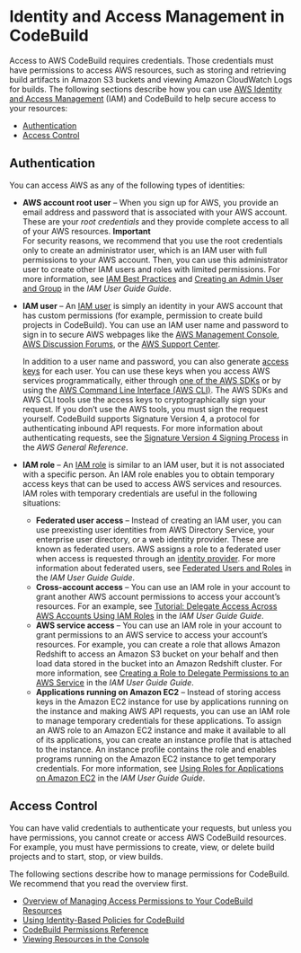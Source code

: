 # Identity and Access Management in CodeBuild<a name="auth-and-access-control"></a>

Access to AWS CodeBuild requires credentials\. Those credentials must have permissions to access AWS resources, such as storing and retrieving build artifacts in Amazon S3 buckets and viewing Amazon CloudWatch Logs for builds\. The following sections describe how you can use [AWS Identity and Access Management](https://docs.aws.amazon.com/IAM/latest/UserGuide/introduction.html) \(IAM\) and CodeBuild to help secure access to your resources:
+ [Authentication](#authentication)
+ [Access Control](#access-control)

## Authentication<a name="authentication"></a>

You can access AWS as any of the following types of identities:
+ **AWS account root user** – When you sign up for AWS, you provide an email address and password that is associated with your AWS account\. These are your *root credentials* and they provide complete access to all of your AWS resources\.
**Important**  
For security reasons, we recommend that you use the root credentials only to create an administrator user, which is an IAM user with full permissions to your AWS account\. Then, you can use this administrator user to create other IAM users and roles with limited permissions\. For more information, see [IAM Best Practices](https://docs.aws.amazon.com/IAM/latest/UserGuide/best-practices.html#create-iam-users) and [Creating an Admin User and Group](https://docs.aws.amazon.com/IAM/latest/UserGuide/getting-started_create-admin-group.html) in the *IAM User Guide Guide*\.
+ **IAM user** – An [IAM user](https://docs.aws.amazon.com/IAM/latest/UserGuide/id_users.html) is simply an identity in your AWS account that has custom permissions \(for example, permission to create build projects in CodeBuild\)\. You can use an IAM user name and password to sign in to secure AWS webpages like the [AWS Management Console](https://console.aws.amazon.com/), [AWS Discussion Forums](https://forums.aws.amazon.com/), or the [AWS Support Center](https://console.aws.amazon.com/support/home#/)\.

  In addition to a user name and password, you can also generate [access keys](https://docs.aws.amazon.com/IAM/latest/UserGuide/id_credentials_access-keys.html) for each user\. You can use these keys when you access AWS services programmatically, either through [one of the AWS SDKs](https://aws.amazon.com/tools/) or by using the [AWS Command Line Interface \(AWS CLI\)](https://aws.amazon.com/cli/)\. The AWS SDKs and AWS CLI tools use the access keys to cryptographically sign your request\. If you don’t use the AWS tools, you must sign the request yourself\. CodeBuild supports Signature Version 4, a protocol for authenticating inbound API requests\. For more information about authenticating requests, see the [Signature Version 4 Signing Process](https://docs.aws.amazon.com/general/latest/gr/signature-version-4.html) in the *AWS General Reference*\.
+ **IAM role** – An [IAM role](https://docs.aws.amazon.com/IAM/latest/UserGuide/id_roles.html) is similar to an IAM user, but it is not associated with a specific person\. An IAM role enables you to obtain temporary access keys that can be used to access AWS services and resources\. IAM roles with temporary credentials are useful in the following situations:
  + **Federated user access** – Instead of creating an IAM user, you can use preexisting user identities from AWS Directory Service, your enterprise user directory, or a web identity provider\. These are known as federated users\. AWS assigns a role to a federated user when access is requested through an [identity provider](https://docs.aws.amazon.com/IAM/latest/UserGuide/id_roles_providers.html)\. For more information about federated users, see [Federated Users and Roles](https://docs.aws.amazon.com/IAM/latest/UserGuide/introduction_access-management.html#intro-access-roles) in the *IAM User Guide Guide*\. 
  + **Cross\-account access** – You can use an IAM role in your account to grant another AWS account permissions to access your account’s resources\. For an example, see [Tutorial: Delegate Access Across AWS Accounts Using IAM Roles](https://docs.aws.amazon.com/IAM/latest/UserGuide/tutorial_cross-account-with-roles.html) in the *IAM User Guide Guide*\.
  + **AWS service access** – You can use an IAM role in your account to grant permissions to an AWS service to access your account’s resources\. For example, you can create a role that allows Amazon Redshift to access an Amazon S3 bucket on your behalf and then load data stored in the bucket into an Amazon Redshift cluster\. For more information, see [Creating a Role to Delegate Permissions to an AWS Service](https://docs.aws.amazon.com/IAM/latest/UserGuide/id_roles_create_for-service.html) in the *IAM User Guide Guide*\.
  + **Applications running on Amazon EC2** – Instead of storing access keys in the Amazon EC2 instance for use by applications running on the instance and making AWS API requests, you can use an IAM role to manage temporary credentials for these applications\. To assign an AWS role to an Amazon EC2 instance and make it available to all of its applications, you can create an instance profile that is attached to the instance\. An instance profile contains the role and enables programs running on the Amazon EC2 instance to get temporary credentials\. For more information, see [Using Roles for Applications on Amazon EC2](https://docs.aws.amazon.com/IAM/latest/UserGuide/id_roles_use_switch-role-ec2.html) in the *IAM User Guide Guide*\.

## Access Control<a name="access-control"></a>

You can have valid credentials to authenticate your requests, but unless you have permissions, you cannot create or access AWS CodeBuild resources\. For example, you must have permissions to create, view, or delete build projects and to start, stop, or view builds\.

The following sections describe how to manage permissions for CodeBuild\. We recommend that you read the overview first\.
+ [Overview of Managing Access Permissions to Your CodeBuild Resources](auth-and-access-control-iam-access-control-identity-based.md)
+ [Using Identity\-Based Policies for CodeBuild](auth-and-access-control-iam-identity-based-access-control.md)
+ [CodeBuild Permissions Reference](auth-and-access-control-permissions-reference.md)
+ [Viewing Resources in the Console](console-resources.md)